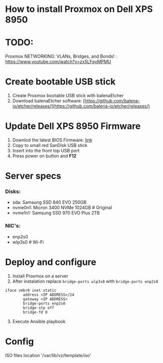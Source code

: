 # How to install Proxmox on Dell XPS 8950

# TODO:

Proxmox NETWORKING: VLANs, Bridges, and Bonds! : https://www.youtube.com/watch?v=zx5LFqyMPMU

# Create bootable USB stick
1. Create Proxmox bootable USB stick with balenaEtcher
2. Download balenaEtcher software: [https://github.com/balena-io/etcher/releases/](https://github.com/balena-io/etcher/releases/)

# Update Dell XPS 8950 Firmware
1. Downlod the latest BIOS Firmware: [link](https://www.dell.com/support/home/en-uk/product-support/servicetag/0-eHFoTHBTYmlLQWtENlA0UnlQOWdZZz090/drivers)
2. Copy to small red SanDisk USB stick
3. Insert into the front top USB port
4. Press power on button and **F12**

# Server specs
### Disks:
- sda: Samsung SSD 840 EVO 250GB
- nvme0n1: Micron 3400 NVMe 1024GB # Original
- nvme1n1: Samsung SSD 970 EVO Plus 2TB

### NIC's:
- enp2s0
- wlp3s0 # Wi-Fi

# Deploy and configure
1. Install Proxmox on a server
2. After instalation replace `bridge-ports wlp3s0` with `bridge-ports enp2s0`

```
iface vmbr0 inet static
        address <IP ADDRESS>/24
        gateway <IP ADDRESS>
        bridge-ports enp2s0
        bridge-stp off
        bridge-fd 0
```
3. Execute Ansible playbook

 # Config
 ISO files location
'/var/lib/vz/template/iso'